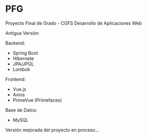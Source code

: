 # PFG
Proyecto Final de Grado - CGFS Desarrollo de Aplicaciones Web

Antigua Versión

Backend:

- Spring Boot
- Hibernate
- JPA/JPQL
- Lombok

Frontend:

- Vue.js
- Axios
- PrimeVue (Primefaces)

Base de Datos:

- MySQL

Versión mejorada del proyecto en proceso...
